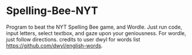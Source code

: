 # Spelling-Bee-NYT
Program to beat the NYT Spelling Bee game, and Wordle.
Just run code, input letters, select textbox, and gaze upon your geniousness.
For wordle, just follow directions. 
credits to user dwyl for words list https://github.com/dwyl/english-words.
